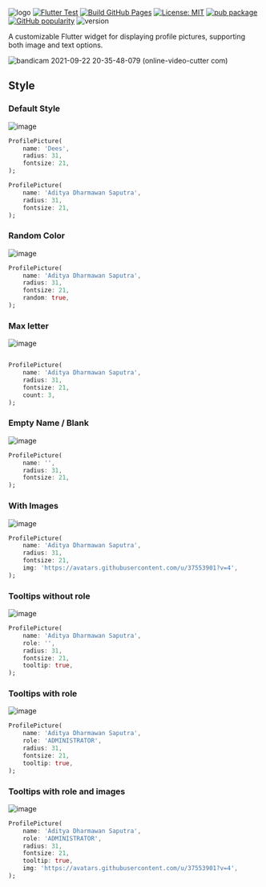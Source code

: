 
![logo](https://github.com/user-attachments/assets/d71e5b91-a3ce-403a-8f10-ad281c5f3ee8)
[![Flutter Test](https://github.com/SM-SHIFAT/Super-Profile-Picture/actions/workflows/flutter-test.yml/badge.svg)](https://github.com/SM-SHIFAT/Super-Profile-Picture/actions/workflows/flutter-test.yml)
[![Build GitHub Pages](https://github.com/SM-SHIFAT/Super-Profile-Picture/actions/workflows/gh-pages.yml/badge.svg)](https://github.com/SM-SHIFAT/Super-Profile-Picture/actions/workflows/gh-pages.yml)
[![License: MIT](https://img.shields.io/badge/License-MIT-green.svg)](https://opensource.org/licenses/MIT)
[![pub package](https://img.shields.io/pub/v/super_profile_picture.svg)](https://pub.dartlang.org/packages/super_profile_picture)
[![GitHub popularity](https://img.shields.io/github/stars/SM-SHIFAT/Super-Profile-Picture?logo=github&logoColor=white)](https://github.com/SM-SHIFAT/Super-Profile-Picture/stargazers/)
![version](https://img.shields.io/github/v/release/SM-SHIFAT/Super-Profile-Picture)

A customizable Flutter widget for displaying profile pictures, supporting both image and text options.



![bandicam 2021-09-22 20-35-48-079 (online-video-cutter com)](https://user-images.githubusercontent.com/37553901/134374902-7247ec0d-8c00-4218-99c1-701cc1f01565.gif)

## Style

### Default Style

![image](https://user-images.githubusercontent.com/37553901/134119014-3b51bea5-e0bf-49b1-aa3e-8d5f91c6e92d.png)

``` dart
ProfilePicture(
    name: 'Dees',
    radius: 31,
    fontsize: 21,
);

ProfilePicture(
    name: 'Aditya Dharmawan Saputra',
    radius: 31,
    fontsize: 21,
);
```

### Random Color

![image](https://user-images.githubusercontent.com/37553901/134119324-8271b270-c695-4141-b079-bdc1c09ec0b0.png)

``` dart
ProfilePicture(
    name: 'Aditya Dharmawan Saputra',
    radius: 31,
    fontsize: 21,
    random: true,
);
```

### Max letter

![image](https://user-images.githubusercontent.com/37553901/134119854-72deba5c-67e5-42cd-b227-8dcf2b5beb9f.png)

``` dart

ProfilePicture(
    name: 'Aditya Dharmawan Saputra',
    radius: 31,
    fontsize: 21,
    count: 3,
);
```

### Empty Name / Blank

![image](https://user-images.githubusercontent.com/37553901/134119842-3a56f038-516e-4e08-a884-27eac8db73eb.png)

``` dart
ProfilePicture(
    name: '',
    radius: 31,
    fontsize: 21,
);
```

### With Images

![image](https://user-images.githubusercontent.com/37553901/134119814-8199fe68-cbc7-4a8d-8d4f-4abb16343a80.png)

``` dart
ProfilePicture(
    name: 'Aditya Dharmawan Saputra',
    radius: 31,
    fontsize: 21,
    img: 'https://avatars.githubusercontent.com/u/37553901?v=4',
);
```

### Tooltips without role

![image](https://user-images.githubusercontent.com/37553901/134119791-21eba1c7-e50f-44aa-b66d-30c41de98a87.png)

``` dart
ProfilePicture(
    name: 'Aditya Dharmawan Saputra',
    role: '',
    radius: 31,
    fontsize: 21,
    tooltip: true,
);
```

### Tooltips with role

![image](https://user-images.githubusercontent.com/37553901/134119720-ec140db1-b3ab-4422-90af-323b02d5060d.png)

``` dart
ProfilePicture(
    name: 'Aditya Dharmawan Saputra',
    role: 'ADMINISTRATOR',
    radius: 31,
    fontsize: 21,
    tooltip: true,
);
```

### Tooltips with role and images

![image](https://user-images.githubusercontent.com/37553901/134119679-44c74bcb-b51b-463f-ade1-42697d68eac5.png)

``` dart
ProfilePicture(
    name: 'Aditya Dharmawan Saputra',
    role: 'ADMINISTRATOR',
    radius: 31,
    fontsize: 21,
    tooltip: true,
    img: 'https://avatars.githubusercontent.com/u/37553901?v=4',
);
```

